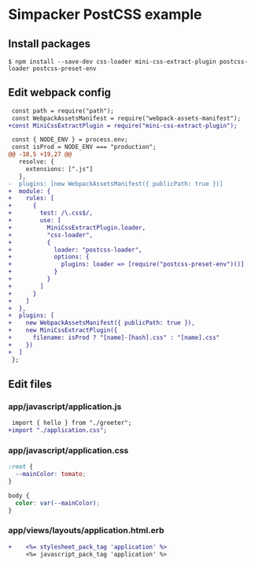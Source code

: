 # Simpacker PostCSS example

## Install packages

```
$ npm install --save-dev css-loader mini-css-extract-plugin postcss-loader postcss-preset-env
```

## Edit webpack config

```diff
 const path = require("path");
 const WebpackAssetsManifest = require("webpack-assets-manifest");
+const MiniCssExtractPlugin = require("mini-css-extract-plugin");

 const { NODE_ENV } = process.env;
 const isProd = NODE_ENV === "production";
@@ -18,5 +19,27 @@
   resolve: {
     extensions: [".js"]
   },
-  plugins: [new WebpackAssetsManifest({ publicPath: true })]
+  module: {
+    rules: [
+      {
+        test: /\.css$/,
+        use: [
+          MiniCssExtractPlugin.loader,
+          "css-loader",
+          {
+            loader: "postcss-loader",
+            options: {
+              plugins: loader => [require("postcss-preset-env")()]
+            }
+          }
+        ]
+      }
+    ]
+  },
+  plugins: [
+    new WebpackAssetsManifest({ publicPath: true }),
+    new MiniCssExtractPlugin({
+      filename: isProd ? "[name]-[hash].css" : "[name].css"
+    })
+  ]
 };
```

## Edit files

### app/javascript/application.js

```diff
 import { hello } from "./greeter";
+import "./application.css";
```

### app/javascript/application.css

```css
:root {
  --mainColor: tomato;
}

body {
  color: var(--mainColor);
}
```

### app/views/layouts/application.html.erb

```diff
+    <%= stylesheet_pack_tag 'application' %>
     <%= javascript_pack_tag 'application' %>
```
